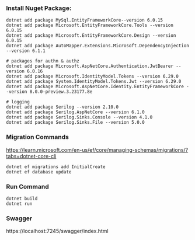 
### Install Nuget Package:

```
dotnet add package MySql.EntityFrameworkCore--version 6.0.15
dotnet add package Microsoft.EntityFrameworkCore.Tools --version 6.0.15
dotnet add package Microsoft.EntityFrameworkCore.Design --version 6.0.15
dotnet add package AutoMapper.Extensions.Microsoft.DependencyInjection --version 6.1.1

# packages for authn & authz
dotnet add package Microsoft.AspNetCore.Authentication.JwtBearer --version 6.0.16
dotnet add package Microsoft.IdentityModel.Tokens --version 6.29.0
dotnet add package System.IdentityModel.Tokens.Jwt --version 6.29.0
dotnet add package Microsoft.AspNetCore.Identity.EntityFrameworkCore --version 8.0.0-preview.3.23177.8e

# logging
dotnet add package Serilog --version 2.10.0
dotnet add package Serilog.AspNetCore --version 6.1.0
dotnet add package Serilog.Sinks.Console --version 4.1.0
dotnet add package Serilog.Sinks.File --version 5.0.0
```

### Migration Commands

https://learn.microsoft.com/en-us/ef/core/managing-schemas/migrations/?tabs=dotnet-core-cli

```
dotnet ef migrations add InitialCreate
dotnet ef database update
```

### Run Command

```
dotnet build
dotnet run
```

### Swagger

https://localhost:7245/swagger/index.html
